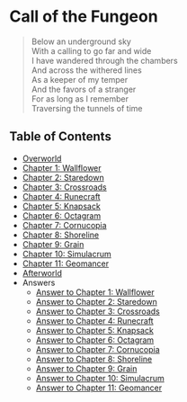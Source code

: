 # Call of the Fungeon

> Below an underground sky<br>
> With a calling to go far and wide<br>
> I have wandered through the chambers<br>
> And across the withered lines<br>
> As a keeper of my temper<br>
> And the favors of a stranger<br>
> For as long as I remember<br>
> Traversing the tunnels of time


## Table of Contents

- [Overworld](sections/overworld.md)
- [Chapter 1: Wallflower](sections/wallflower.md)
- [Chapter 2: Staredown](sections/staredown.md)
- [Chapter 3: Crossroads](sections/crossroads.md)
- [Chapter 4: Runecraft](sections/runecraft.md)
- [Chapter 5: Knapsack](sections/knapsack.md)
- [Chapter 6: Octagram](sections/octagram.md)
- [Chapter 7: Cornucopia](sections/cornucopia.md)
- [Chapter 8: Shoreline](sections/shoreline.md)
- [Chapter 9: Grain](sections/grain.md)
- [Chapter 10: Simulacrum](sections/simulacrum.md)
- [Chapter 11: Geomancer](sections/geomancer.md)
- [Afterworld](sections/afterworld.md)
- Answers
  - [Answer to Chapter 1: Wallflower](answers/wallflower.md)
  - [Answer to Chapter 2: Staredown](answers/staredown.md)
  - [Answer to Chapter 3: Crossroads](answers/crossroads.md)
  - [Answer to Chapter 4: Runecraft](answers/runecraft.md)
  - [Answer to Chapter 5: Knapsack](answers/knapsack.md)
  - [Answer to Chapter 6: Octagram](answers/octagram.md)
  - [Answer to Chapter 7: Cornucopia](answers/cornucopia.md)
  - [Answer to Chapter 8: Shoreline](answers/shoreline.md)
  - [Answer to Chapter 9: Grain](answers/grain.md)
  - [Answer to Chapter 10: Simulacrum](answers/simulacrum.md)
  - [Answer to Chapter 11: Geomancer](answers/geomancer.md)
